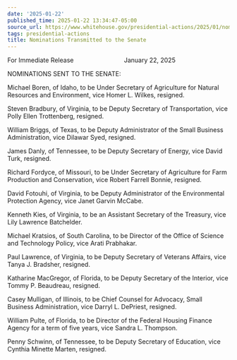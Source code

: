 ```yaml
---
date: '2025-01-22'
published_time: 2025-01-22 13:34:47-05:00
source_url: https://www.whitehouse.gov/presidential-actions/2025/01/nominations-transmitted-to-the-senate/
tags: presidential-actions
title: Nominations Transmitted to the Senate
---
```

 
For Immediate Release                             January 22, 2025  
  

NOMINATIONS SENT TO THE SENATE:

Michael Boren, of Idaho, to be Under Secretary of Agriculture for
Natural Resources and Environment, vice Homer L. Wilkes, resigned.

Steven Bradbury, of Virginia, to be Deputy Secretary of Transportation,
vice Polly Ellen Trottenberg, resigned.

William Briggs, of Texas, to be Deputy Administrator of the Small
Business Administration, vice Dilawar Syed, resigned.

James Danly, of Tennessee, to be Deputy Secretary of Energy, vice David
Turk, resigned.

Richard Fordyce, of Missouri, to be Under Secretary of Agriculture for
Farm Production and Conservation, vice Robert Farrell Bonnie, resigned.

David Fotouhi, of Virginia, to be Deputy Administrator of the
Environmental Protection Agency, vice Janet Garvin McCabe.

Kenneth Kies, of Virginia, to be an Assistant Secretary of the Treasury,
vice Lily Lawrence Batchelder.

Michael Kratsios, of South Carolina, to be Director of the Office of
Science and Technology Policy, vice Arati Prabhakar.

Paul Lawrence, of Virginia, to be Deputy Secretary of Veterans Affairs,
vice Tanya J. Bradsher, resigned.

Katharine MacGregor, of Florida, to be Deputy Secretary of the Interior,
vice Tommy P. Beaudreau, resigned.

Casey Mulligan, of Illinois, to be Chief Counsel for Advocacy, Small
Business Administration, vice Darryl L. DePriest, resigned.

William Pulte, of Florida, to be Director of the Federal Housing Finance
Agency for a term of five years, vice Sandra L. Thompson.

Penny Schwinn, of Tennessee, to be Deputy Secretary of Education, vice
Cynthia Minette Marten, resigned.

